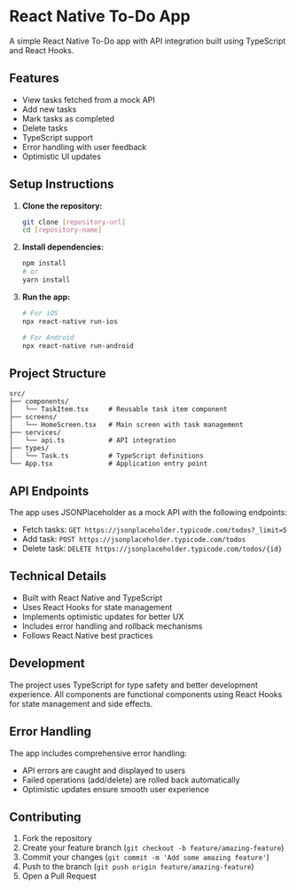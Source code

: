 # React Native To-Do App

A simple React Native To-Do app with API integration built using TypeScript and React Hooks.

## Features

- View tasks fetched from a mock API
- Add new tasks
- Mark tasks as completed
- Delete tasks
- TypeScript support
- Error handling with user feedback
- Optimistic UI updates

## Setup Instructions

1. **Clone the repository:**
   ```bash
   git clone [repository-url]
   cd [repository-name]
   ```

2. **Install dependencies:**
   ```bash
   npm install
   # or
   yarn install
   ```

3. **Run the app:**
   ```bash
   # For iOS
   npx react-native run-ios
   
   # For Android
   npx react-native run-android
   ```

## Project Structure

```
src/
├── components/
│   └── TaskItem.tsx     # Reusable task item component
├── screens/
│   └── HomeScreen.tsx   # Main screen with task management
├── services/
│   └── api.ts           # API integration
├── types/
│   └── Task.ts          # TypeScript definitions
└── App.tsx              # Application entry point
```

## API Endpoints

The app uses JSONPlaceholder as a mock API with the following endpoints:

- Fetch tasks: `GET https://jsonplaceholder.typicode.com/todos?_limit=5`
- Add task: `POST https://jsonplaceholder.typicode.com/todos`
- Delete task: `DELETE https://jsonplaceholder.typicode.com/todos/{id}`

## Technical Details

- Built with React Native and TypeScript
- Uses React Hooks for state management
- Implements optimistic updates for better UX
- Includes error handling and rollback mechanisms
- Follows React Native best practices

## Development

The project uses TypeScript for type safety and better development experience. All components are functional components using React Hooks for state management and side effects.

## Error Handling

The app includes comprehensive error handling:
- API errors are caught and displayed to users
- Failed operations (add/delete) are rolled back automatically
- Optimistic updates ensure smooth user experience

## Contributing

1. Fork the repository
2. Create your feature branch (`git checkout -b feature/amazing-feature`)
3. Commit your changes (`git commit -m 'Add some amazing feature'`)
4. Push to the branch (`git push origin feature/amazing-feature`)
5. Open a Pull Request
